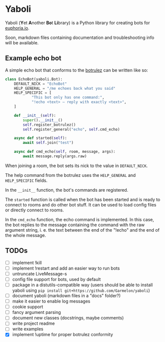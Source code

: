 # Yaboli

Yaboli (**Y**et **A**nother **Bo**t **Li**brary) is a Python library for
creating bots for [euphoria.io](https://euphoria.io).

Soon, markdown files containing documentation and troubleshooting info will be
available.

## Example echo bot

A simple echo bot that conforms to the
[botrulez](https://github.com/jedevc/botrulez) can be written like so:

```python
class EchoBot(yaboli.Bot):
    DEFAULT_NICK = "EchoBot"
    HELP_GENERAL = "/me echoes back what you said"
    HELP_SPECIFIC = [
            "This bot only has one command:",
            "!echo <text> – reply with exactly <text>",
    ]

    def __init__(self):
        super().__init__()
        self.register_botrulez()
        self.register_general("echo", self.cmd_echo)

    async def started(self):
        await self.join("test")

    async def cmd_echo(self, room, message, args):
        await message.reply(args.raw)
```

When joining a room, the bot sets its nick to the value in `DEFAULT_NICK`.

The help command from the botrulez uses the `HELP_GENERAL` and `HELP_SPECIFIC`
fields.

In the `__init__` function, the bot's commands are registered.

The `started` function is called when the bot has been started and is ready to
connect to rooms and do other bot stuff. It can be used to load config files or
directly connect to rooms.

In the `cmd_echo` function, the echo command is implemented. In this case, the
bot replies to the message containing the command with the raw argument string,
i. e. the text between the end of the "!echo" and the end of the whole message.

## TODOs

- [ ] implement !kill
- [ ] implement !restart and add an easier way to run bots
- [ ] untruncate LiveMessage-s
- [ ] config file support for bots, used by default
- [ ] package in a distutils-compatible way (users should be able to install
  yaboli using `pip install git+https://github.com/Garmelon/yaboli`)
- [ ] document yaboli (markdown files in a "docs" folder?)
- [ ] make it easier to enable log messages
- [ ] cookie support
- [ ] fancy argument parsing
- [ ] document new classes (docstrings, maybe comments)
- [ ] write project readme
- [ ] write examples
- [x] implement !uptime for proper botrulez conformity
